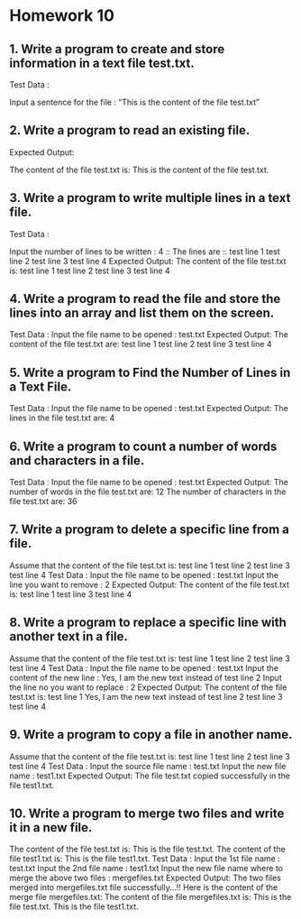 # Homework 10
## 1. Write a program to create and store information in a text file test.txt.

Test Data :

Input a sentence for the file : “This is the content of the file test.txt”

## 2. Write a program to read an existing file.

Expected Output:

 The content of the file test.txt is:
 This is the content of the file test.txt.

## 3. Write a program to write multiple lines in a text file.

Test Data :

Input the number of lines to be written : 4
:: The lines are ::
test line 1
test line 2
test line 3
test line 4
Expected Output:
 The content of the file test.txt is:
test line 1
test line 2
test line 3
test line 4
## 4. Write a program to read the file and store the lines into an array and list them on the screen.
Test Data :
Input the file name to be opened : test.txt
Expected Output:
The content of the file test.txt are:
 test line 1
 test line 2
 test line 3
 test line 4
## 5. Write a program to Find the Number of Lines in a Text File.
Test Data :
Input the file name to be opened : test.txt
Expected Output:
The lines in the file test.txt are: 4 
## 6. Write a program to count a number of words and characters in a file.
Test Data :
Input the file name to be opened : test.txt
Expected Output:
The number of words in the file test.txt are: 12
The number of characters in the file test.txt are: 36
## 7. Write a program to delete a specific line from a file.
Assume that the content of the file test.txt is:
test line 1
test line 2
test line 3
test line 4
Test Data :
Input the file name to be opened : test.txt
Input the line you want to remove : 2
Expected Output:
The content of the file test.txt is:
test line 1
test line 3
test line 4
## 8. Write a program to replace a specific line with another text in a file.
Assume that the content of the file test.txt is:
test line 1
test line 2
test line 3
test line 4
Test Data :
Input the file name to be opened : test.txt
Input the content of the new line : Yes, I am the new text instead of test line 2
Input the line no you want to replace : 2
Expected Output:
The content of the file test.txt is:
test line 1
Yes, I am the new text instead of test line 2
test line 3
test line 4 
## 9. Write a program to copy a file in another name.
Assume that the content of the file test.txt is:
test line 1
test line 2
test line 3
test line 4
Test Data :
Input the source file name : test.txt
Input the new file name : test1.txt
Expected Output:
The file test.txt copied successfully in the file test1.txt.
## 10. Write a program to merge two files and write it in a new file.
The content of the file test.txt is:
This is the file test.txt.
The content of the file test1.txt is:
This is the file test1.txt.
Test Data :
Input the 1st file name : test.txt
Input the 2nd file name : test1.txt
Input the new file name where to merge the above two files : mergefiles.txt
Expected Output:
The two files merged into mergefiles.txt file successfully...!!
Here is the content of the merge file mergefiles.txt:
The content of the file mergefiles.txt is:
This is the file test.txt.
This is the file test1.txt.